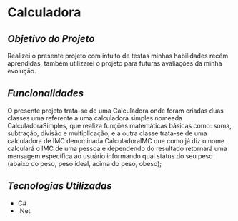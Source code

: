 # Calculadora

## *Objetivo do Projeto*
Realizei o presente projeto com intuito de testas minhas habilidades recém aprendidas, também utilizarei o projeto para futuras avaliações da minha evolução. 

## *Funcionalidades* 
O presente projeto trata-se de uma Calculadora onde foram criadas duas classes uma referente a uma calculadora simples nomeada CalculadoraSimples, que realiza funções matemáticas básicas como: soma, subtração, divisão e multiplicação, e a outra classe trata-se de uma calculadora de IMC denominada CalculadoraIMC que como já diz o nome calculará o IMC de uma pessoa e dependendo do resultado retornará uma mensagem específica ao usuário informando qual status do seu peso (abaixo do peso, peso ideal, acima do peso, obeso); 

## *Tecnologias Utilizadas*
* C#
* .Net
